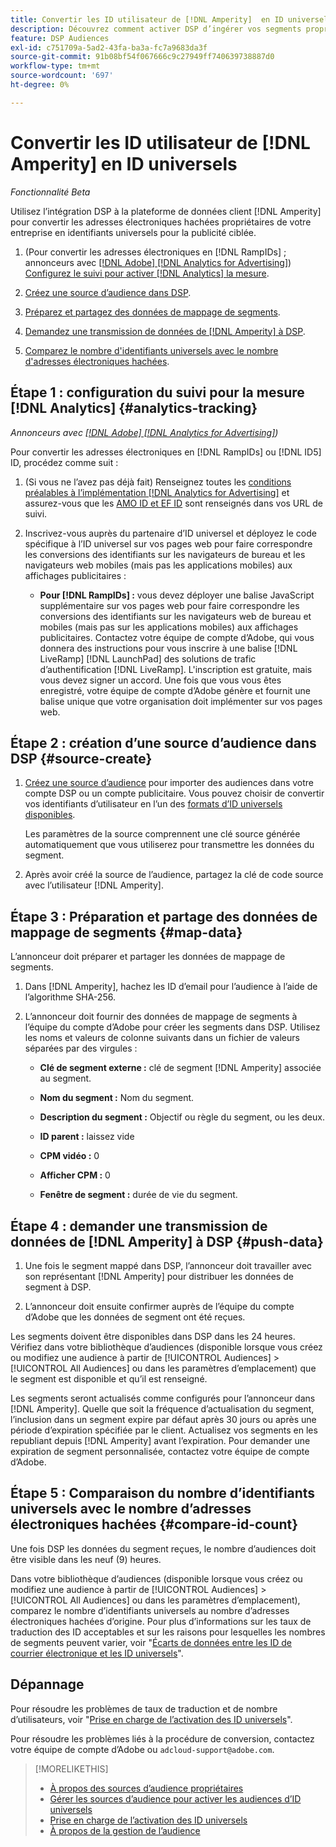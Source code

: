 ```yaml
---
title: Convertir les ID utilisateur de [!DNL Amperity]  en ID universels
description: Découvrez comment activer DSP d’ingérer vos segments propriétaires  [!DNL Amperity] .
feature: DSP Audiences
exl-id: c751709a-5ad2-43fa-ba3a-fc7a9683da3f
source-git-commit: 91b08bf54f067666c9c27949ff740639738887d0
workflow-type: tm+mt
source-wordcount: '697'
ht-degree: 0%

---
```


# Convertir les ID utilisateur de [!DNL Amperity] en ID universels

*Fonctionnalité Beta*

Utilisez l’intégration DSP à la plateforme de données client [!DNL Amperity] pour convertir les adresses électroniques hachées propriétaires de votre entreprise en identifiants universels pour la publicité ciblée.

1. (Pour convertir les adresses électroniques en [!DNL RampIDs]<!-- or [!DNL ID5] IDs --> ; annonceurs avec [[!DNL Adobe] [!DNL Analytics for Advertising]](/help/integrations/analytics/overview.md)) [ Configurez le suivi pour activer  [!DNL Analytics] la mesure](#analytics-tracking).

1. [Créez une source d’audience dans DSP](#source-create).

1. [Préparez et partagez des données de mappage de segments](#map-data).

1. [Demandez une transmission de données de [!DNL Amperity] à DSP](#push-data).

1. [Comparez le nombre d&#39;identifiants universels avec le nombre d&#39;adresses électroniques hachées](#compare-id-count).

## Étape 1 : configuration du suivi pour la mesure [!DNL Analytics] {#analytics-tracking}

*Annonceurs avec [[!DNL Adobe] [!DNL Analytics for Advertising]](/help/integrations/analytics/overview.md))*

Pour convertir les adresses électroniques en [!DNL RampIDs] ou [!DNL ID5] ID, procédez comme suit :

1. (Si vous ne l’avez pas déjà fait) Renseignez toutes les [conditions préalables à l’implémentation  [!DNL Analytics for Advertising]](/help/integrations/analytics/prerequisites.md) et assurez-vous que les [AMO ID et EF ID](/help/integrations/analytics/ids.md) sont renseignés dans vos URL de suivi.

1. Inscrivez-vous auprès du partenaire d’ID universel et déployez le code spécifique à l’ID universel sur vos pages web pour faire correspondre les conversions des identifiants sur les navigateurs de bureau et les navigateurs web mobiles (mais pas les applications mobiles) aux affichages publicitaires :

   * **Pour [!DNL RampIDs] :** vous devez déployer une balise JavaScript supplémentaire sur vos pages web pour faire correspondre les conversions des identifiants sur les navigateurs web de bureau et mobiles (mais pas sur les applications mobiles) aux affichages publicitaires. Contactez votre équipe de compte d’Adobe, qui vous donnera des instructions pour vous inscrire à une balise [!DNL LiveRamp] [!DNL LaunchPad] des solutions de trafic d’authentification [!DNL LiveRamp]. L&#39;inscription est gratuite, mais vous devez signer un accord. Une fois que vous vous êtes enregistré, votre équipe de compte d’Adobe génère et fournit une balise unique que votre organisation doit implémenter sur vos pages web.

## Étape 2 : création d’une source d’audience dans DSP {#source-create}

1. [Créez une source d’audience](source-manage.md) pour importer des audiences dans votre compte DSP ou un compte publicitaire. Vous pouvez choisir de convertir vos identifiants d’utilisateur en l’un des [formats d’ID universels disponibles](source-about.md).

   Les paramètres de la source comprennent une clé source générée automatiquement que vous utiliserez pour transmettre les données du segment.

1. Après avoir créé la source de l’audience, partagez la clé de code source avec l’utilisateur [!DNL Amperity].

## Étape 3 : Préparation et partage des données de mappage de segments {#map-data}

L’annonceur doit préparer et partager les données de mappage de segments.

1. Dans [!DNL Amperity], hachez les ID d’email pour l’audience à l’aide de l’algorithme SHA-256.

1. L’annonceur doit fournir des données de mappage de segments à l’équipe du compte d’Adobe pour créer les segments dans DSP. Utilisez les noms et valeurs de colonne suivants dans un fichier de valeurs séparées par des virgules :

   * **Clé de segment externe :** clé de segment [!DNL Amperity] associée au segment.

   * **Nom du segment :** Nom du segment.

   * **Description du segment :** Objectif ou règle du segment, ou les deux.

   * **ID parent :** laissez vide

   * **CPM vidéo :** 0

   * **Afficher CPM :** 0

   * **Fenêtre de segment :** durée de vie du segment.

## Étape 4 : demander une transmission de données de [!DNL Amperity] à DSP {#push-data}

1. Une fois le segment mappé dans DSP, l’annonceur doit travailler avec son représentant [!DNL Amperity] pour distribuer les données de segment à DSP.

1. L’annonceur doit ensuite confirmer auprès de l’équipe du compte d’Adobe que les données de segment ont été reçues.

Les segments doivent être disponibles dans DSP dans les 24 heures. Vérifiez dans votre bibliothèque d’audiences (disponible lorsque vous créez ou modifiez une audience à partir de [!UICONTROL Audiences] > [!UICONTROL All Audiences] ou dans les paramètres d’emplacement) que le segment est disponible et qu’il est renseigné.

Les segments seront actualisés comme configurés pour l’annonceur dans [!DNL Amperity]. Quelle que soit la fréquence d’actualisation du segment, l’inclusion dans un segment expire par défaut après 30 jours ou après une période d’expiration spécifiée par le client. Actualisez vos segments en les republiant depuis [!DNL Amperity] avant l’expiration. Pour demander une expiration de segment personnalisée, contactez votre équipe de compte d’Adobe.

## Étape 5 : Comparaison du nombre d’identifiants universels avec le nombre d’adresses électroniques hachées {#compare-id-count}

Une fois DSP les données du segment reçues, le nombre d’audiences doit être visible dans les neuf (9) heures.

Dans votre bibliothèque d’audiences (disponible lorsque vous créez ou modifiez une audience à partir de [!UICONTROL Audiences] > [!UICONTROL All Audiences] ou dans les paramètres d’emplacement), comparez le nombre d’identifiants universels au nombre d’adresses électroniques hachées d’origine. Pour plus d’informations sur les taux de traduction des ID acceptables et sur les raisons pour lesquelles les nombres de segments peuvent varier, voir &quot;[Écarts de données entre les ID de courrier électronique et les ID universels](#universal-ids-data-variances)&quot;.

## Dépannage

Pour résoudre les problèmes de taux de traduction et de nombre d’utilisateurs, voir &quot;[Prise en charge de l’activation des ID universels](/help/dsp/audiences/universal-ids.md)&quot;.

Pour résoudre les problèmes liés à la procédure de conversion, contactez votre équipe de compte d’Adobe ou `adcloud-support@adobe.com`.

>[!MORELIKETHIS]
>
>* [À propos des sources d’audience propriétaires](/help/dsp/audiences/sources/source-about.md)
>* [Gérer les sources d’audience pour activer les audiences d’ID universels](source-manage.md)
>* [Prise en charge de l’activation des ID universels](/help/dsp/audiences/universal-ids.md)
>* [À propos de la gestion de l’audience](/help/dsp/audiences/audience-about.md)
